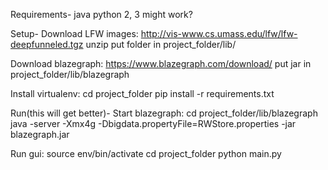 Requirements-
java
python 2, 3 might work?

Setup-
Download LFW images:
http://vis-www.cs.umass.edu/lfw/lfw-deepfunneled.tgz
unzip
put folder in project_folder/lib/

Download blazegraph:
https://www.blazegraph.com/download/
put jar in project_folder/lib/blazegraph

Install virtualenv:
cd project_folder
pip install -r requirements.txt


Run(this will get better)-
Start blazegraph:
cd project_folder/lib/blazegraph
java -server -Xmx4g -Dbigdata.propertyFile=RWStore.properties -jar blazegraph.jar

Run gui:
source env/bin/activate
cd project_folder
python main.py
